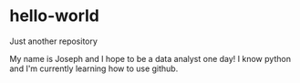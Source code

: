 # hello-world
Just another repository 

My name is Joseph and I hope to be a data analyst one day! I know python and I'm 
currently learning how to use github.
